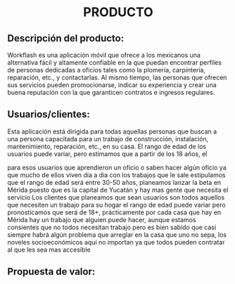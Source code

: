 ﻿<center><h1>PRODUCTO</h1></center>

## Descripción del producto:
Workflash es una aplicación móvil que ofrece a los mexicanos una alternativa fácil y altamente confiable en la que puedan encontrar perfiles de personas dedicadas a oficios tales como la  plomería, carpintería, reparación, etc., y contactarlas. Al mismo tiempo, las personas que ofrecen sus servicios pueden promocionarse, indicar su experiencia y crear una buena reputación con la que garanticen contratos e ingresos regulares. 

## Usuarios/clientes:
Esta aplicación está dirigida para todas aquellas personas que buscan a una persona capacitada para un trabajo de construcción, instalación, mantenimiento, reparación, etc., en su casa. El rango de edad de los usuarios puede variar, pero estimamos que a partir de los 18 años, el


para esos usuarios que aprendieron un oficio o saben hacer algún oficio ya que mucho de ellos viven día a día con los trabajos que le sale estipulamos que el rango de edad será entre 30-50 años, planeamos lanzar la beta en Mérida puesto que es la capital de Yucatán y hay mas gente que necesita el servicio
Los clientes que planeamos que sean usuarios son todos aquellos que necesiten un trabajo para su hogar el rango de edad puede variar pero pronosticamos que será de 18+, prácticamente por cada casa que hay en Mérida hay un trabajo que alguien puede hacer, aunque estamos consientes que no todos necesitan trabajo pero es bien sabido que casi siempre habrá algún problema que arreglar en la casa que uno no sepa, los noveles socioeconómicos aquí no importan ya que todos pueden contratar al que les sea mas accesible

## Propuesta de valor:


<!--stackedit_data:
eyJoaXN0b3J5IjpbLTE2NTM0ODQ5NjIsMTU5NzMxNzU1MSwyMD
MwMjMyNDA1XX0=
-->